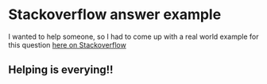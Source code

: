 # Stackoverflow answer example

I wanted to help someone, so I had to come up with a real world example for this question [here on Stackoverflow](https://stackoverflow.com/questions/73210102/searchable-dropdown-with-crispy-form-in-django)


## Helping is everying!!

